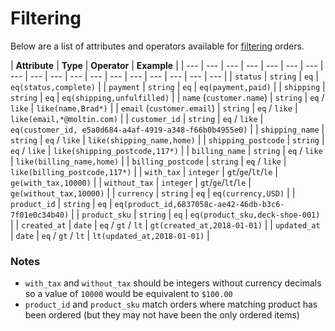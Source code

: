 # Filtering

Below are a list of attributes and operators available for [filtering](../../basics/filtering/) orders.

| **Attribute** | **Type** | **Operator** | **Example** |
| --- | --- | --- | --- | --- | --- | --- | --- | --- | --- | --- | --- | --- | --- | --- | --- | --- | --- |
| `status` | `string` | `eq` | `eq(status,complete)` |
| `payment` | `string` | `eq` | `eq(payment,paid)` |
| `shipping` | `string` | `eq` | `eq(shipping,unfulfilled)` |
| `name` \(`customer.name`\) | `string` | `eq` / `like` | `like(name,Brad*)` |
| `email` \(`customer.email`\) | `string` | `eq` / `like` | `like(email,*@moltin.com)` |
| `customer_id` | `string` | `eq` / `like` | `eq(customer_id, e5a0d684-a4af-4919-a348-f66b0b4955e0)` |
| `shipping_name` | `string` | `eq` / `like` | `like(shipping_name,home)` |
| `shipping_postcode` | `string` | `eq` / `like` | `like(shipping_postcode,117*)` |
| `billing_name` | `string` | `eq` / `like` | `like(billing_name,home)` |
| `billing_postcode` | `string` | `eq` / `like` | `like(billing_postcode,117*)` |
| `with_tax` | `integer` | `gt`/`ge`/`lt`/`le` | `ge(with_tax,10000)` |
| `without_tax` | `integer` | `gt`/`ge`/`lt`/`le` | `ge(without_tax,10000)` |
| `currency` | `string` | `eq` | `eq(currency,USD)` |
| `product_id` | `string` | `eq` | `eq(product_id,6837058c-ae42-46db-b3c6-7f01e0c34b40)` |
| `product_sku` | `string` | `eq` | `eq(product_sku,deck-shoe-001)` |
| `created_at` | `date` | `eq` / `gt` / `lt` | `gt(created_at,2018-01-01)` |
| `updated_at` | `date` | `eq` / `gt` / `lt` | `lt(updated_at,2018-01-01)` |

### **Notes**

* `with_tax` and `without_tax` should be integers without currency decimals so a value of `10000` would be equivalent to `$100.00`
* `product_id` and `product_sku` match orders where matching product has been ordered \(but they may not have been the only ordered items\)

